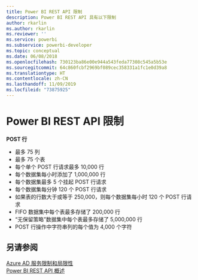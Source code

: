 ```yaml
---
title: Power BI REST API 限制
description: Power BI REST API 具有以下限制
author: rkarlin
ms.author: rkarlin
ms.reviewer: ''
ms.service: powerbi
ms.subservice: powerbi-developer
ms.topic: conceptual
ms.date: 06/08/2018
ms.openlocfilehash: 730123ba86e00e944a543feda77308c545a5b53e
ms.sourcegitcommit: 64c860fcbf2969bf089cec358331a1fc1e0d39a8
ms.translationtype: HT
ms.contentlocale: zh-CN
ms.lasthandoff: 11/09/2019
ms.locfileid: "73875925"
---
```

# <a name="power-bi-rest-api-limitations"></a>Power BI REST API 限制  
  
**POST 行**
  
* 最多 75 列
* 最多 75 个表
* 每个单个 POST 行请求最多 10,000 行  
* 每个数据集每小时添加了 1,000,000 行  
* 每个数据集最多 5 个挂起 POST 行请求  
* 每个数据集每分钟 120 个 POST 行请求
* 如果表的行数大于或等于 250,000，则每个数据集每小时 120 个 POST 行请求
* FIFO 数据集中每个表最多存储了 200,000 行
* “无保留策略”数据集中每个表最多存储了 5,000,000 行  
* POST 行操作中字符串列的每个值为 4,000 个字符
  
## <a name="see-also"></a>另请参阅

[Azure AD 服务限制和局限性](https://docs.microsoft.com/azure/active-directory/active-directory-service-limits-restrictions)   
[Power BI REST API 概述](https://docs.microsoft.com/rest/api/power-bi/)